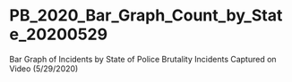 # PB_2020_Bar_Graph_Count_by_State_20200529
 Bar Graph of Incidents by State of Police Brutality Incidents Captured on Video (5/29/2020)
